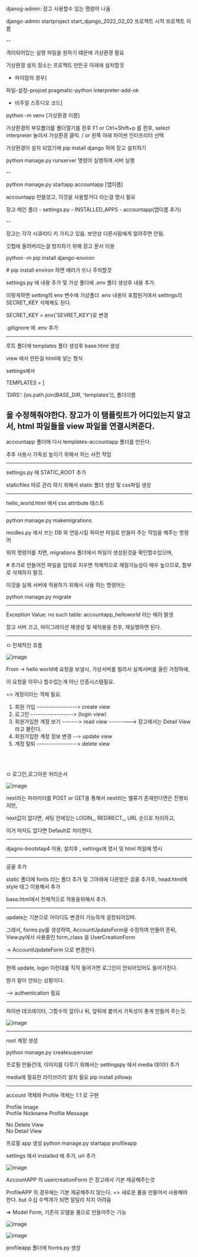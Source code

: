 djanog-admin: 장고 사용할수 있는 명령어 나옴

django-admin startproject start_django_2022_02_02
            프로젝트 시작      프로젝트 이름

--

격리되어있는 실행 파일을 원하기 떄문에 가상환경 필요

가상환경 설치 장소는 프로젝트 만든곳 아래에 설치할것


- 파이참의 경우] 

파일-설정-projcet pragmatic-python interpreter-add-ok

- 비주얼 스튜디오 코드] 

python -m venv [가상환경 이름]

가상환경의 부모폴더를 폴더열기를 한후 F1 or Ctrl+Shift+p 를 한후, select interpreter 눌러서 가상환경 클릭. / or 왼쪽 아래 파이썬 인터프리터 선택

가상환경이 설치 되었기에 pip install django 하여 장고 설치하기

python manage.py runserver 명령어 실행하여 서버 실행


--

python manage.py startapp accountapp
                            [앱이름]

accountapp 만들었고, 이것을 사용할거다 라는걸 명시 필요

장고 메인 폴더 - settings.py - INSTALLED_APPS - accountapp(앱이름 추가)

--

장고는 각각 시큐리티 키 가지고 있음. 보안상 다른사람에게 알려주면 안됨.

깃헙에 올려버리는걸 방지하기 위해 장고 문서 이용

python -m pip install django-environ

\# pip install environ 하면 에러가 뜨니 주의할것

settings.py 에 내용 추가 및 가상 폴더에 .env 폴더 생성후 내용 추가.

이렇게하면 setting의 env 변수에 가상폴더 .env 내용이 포함된거여서 settings의 SECRET_KEY 삭제해도 된다.

SECRET_KEY = env('SEVRET_KEY')로 변경

.gitignore 에 .env 추가

---

루트 폴더에 templates 폴더 생성후 base.html 생성

view 에서 만든걸 html에 넣는 형식

settings에서

TEMPLATES = [

'DIRS': [os.path.join(BASE_DIR, 'templates')],
                                    폴더이름

을 수정해줘야한다. 장고가 이 탬플릿트가 어디있는지 알고서, html 파일들을 view 파일을 연결시켜준다.
--

accountapp 폴더에 다시 templates-accountapp 폴더를 만든다.

추후 사용시 가독성 높이기 위해서 하는 사전 작업

---

settings.py 에 STATIC_ROOT 추가

staticfiles 따로 관리 하기 위해서 static 폴더 생성 및 css파일 생성

---

hello_world.html 에서 css attribute 테스트

---

python manage.py makemigrations

modles.py 에서 쓰는 DB 와 연동시킬 파이썬 파일로 만들어 주는 작업을 해주는 명령어

위의 명령어를 치면, migrations 폴더에서 파일이 생성된것을 확인할수있으며, 

\# 추가로 만들어진 파일을 임의로 지우면 적체적으로 깨질가능성이 매우 높으므로, 함부로 삭제하지 말것.

이것을 실제 서버에 적용하기 위해서 사용 하는 명령어는

python manage.py migrate

---


Exception Value: no such table: accountapp_helloworld 라는 에러 발생

장고 서버 끄고, 마이그레이션 재생성 및 재적용을 한후, 재실행하면 된다.

---


ㅁ 전체적인 흐름

![image](https://user-images.githubusercontent.com/62640332/152668716-52d7b1fa-563e-4f1d-b008-7bdd5237fe3f.png)


From -> hello world에 요청을 보낼시, 가상서버를 빌려서 실제서버를 올린 가정하에,

이 요청을 아무나 할수있는게 아닌 인증시스템필요.

=> 계정이라는 객체 필요.

1. 회원 가입 -----------------> create view
2. 로그인   ------------------> (login view)
3. 회원가입한 계정 보기 -------> read view  ---------> 장고에서는 Detail View 라고 불린다.
4. 회원가입한 계정 정보 변경 --> update view
5. 계정 탈퇴 -----------------> delete view

<br>
<br>

ㅁ 로그인,로그아운 처리순서

![image](https://user-images.githubusercontent.com/62640332/152681472-3448ac73-ba31-43c2-a768-f8e356d02181.png)

next라는 파라미터를 POST or GET을 통해서 next라는 밸류가 존재한다면은 진행되지만,

next값이 없다면, 세팅 안에있는 LOGIN_, REDIRECT_, URL  순으로 처리하고,

이거 마저도 없다면 Default로 처리한다.

---

djagno-bootstap4 이용, 설치후 , settings에 명시 및 html 파일에 명시

---

글꼴 추가

static 폴더에 fonts 라는 폴더 추가 및 그아래에 다운받은 글꼴 추가후, head.html에 style 태그 이용해서 추가

base.html에서 전체적으로 적용을위해서 추가.


---
update는 기본으로 아이디도 변경이 가능하게 설정되어있따.

그래서, forms.py를 생성하여, AccountUpdateForm을 수정하여 만들어 준뒤,  View.py에서 사용중인 form_class 을 UserCreationForm 

-> AccountUpdateForm 으로 변경한다.

---

현제 update, login 이런대를 직적 들어가면 로그인이 안되어있어도 들어가진다.

뭔가 말이 안되는 상황이다.

--> authentication 필요

---

파이썬 데코레이터, 그함수의 앞이나 뒤, 앞뒤에 붙어서 가독성이 좋게 만들어 주는것.

![image](https://user-images.githubusercontent.com/62640332/152809107-c0e6c76b-b277-487d-a496-16b31f241b4a.png)

---

root 계정 생성 

python manage.py createsuperuser

프로필 만들건데, 이미지를 다루기 위해서는  settingspy 에서 media 데이터 추가 

media에 필요한 라이브러리 설치 필요 pip install pillowp

---

account 객체와 Profile 객체는 1:1 로 구현 

Profile Image   
Profile Nickname
Profile Message   

No Delete View    
No Detail View


프로필 app 생성 python manage.py startapp profileapp

settings 에서 installed 에 추가, url 추가

![image](https://user-images.githubusercontent.com/62640332/152816870-e94db4bc-c0ba-42fd-b1c0-b1e7374eb2f7.png)

AccountAPP 의 usercreationForm 은 장고에서 기본 제공해주는것

ProfileAPP 의 경우에는 기본 제공해주지 않는다. => 새로운 폼을 만들어서 사용해야한다. but 수십 수백개가 되면 일일리 치지 어려움

 => Model Form, 기존의 모델을 폼으로 만들어주는 기능

 ![image](https://user-images.githubusercontent.com/62640332/152817199-7465bf96-2e6f-4fa0-93d9-12788a205c5d.png)

 ![image](https://user-images.githubusercontent.com/62640332/152817265-faebf7eb-e74c-4fa2-802e-46c0f5dfe557.png)


 profileapp 폴더에 forms.py 생성

